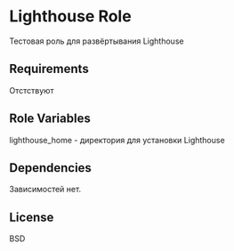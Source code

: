 Lighthouse Role
=========

Тестовая роль для развёртывания Lighthouse

Requirements
------------

Отстствуют

Role Variables
--------------

lighthouse_home - директория для установки Lighthouse

Dependencies
------------

Зависимостей нет.

License
-------

BSD



